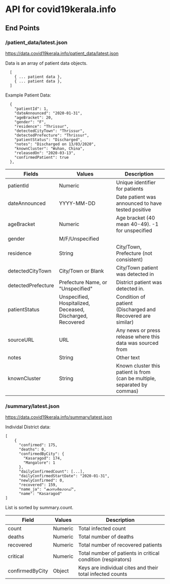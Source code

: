 # API for covid19kerala.info

## End Points

### /patient_data/latest.json

https://data.covid19kerala.info/patient_data/latest.json

Data is an array of patient data objects.
```
  [
    { ... patient data },
    { ... patient data },
  ]
```

Example Patient Data:
```
  {
    "patientId": 1,
    "dateAnnounced": "2020-01-31",
    "ageBracket": 20,
    "gender": "F",
    "residence": "Thrissur",
    "detectedCityTown": "Thrissur",
    "detectedPrefecture": "Thrissur",
    "patientStatus": "Discharged",
    "notes": "Discharged on 13/03/2020",
    "knownCluster": "Wuhan, China",
    "releasedOn": "2020-03-13",
    "confirmedPatient": true
  },
```

| Fields | Values | Description |
| ------ | ------ | ----------- |
| patientId | Numeric | Unique identifier for patients |
| dateAnnounced | YYYY-MM-DD | Date patient was announced to have tested positive |
| ageBracket | Numeric | Age bracket (40 mean 40-49). -1 for unspecified |
| gender | M/F/Unspecified | |
| residence | String | City/Town, Prefecture (not consistent) |
| detectedCityTown | City/Town or Blank | City/Town patient was detected in |
| detectedPrefecture | Prefecture Name, or "Unspecified" | District patient was detected in. |
| patientStatus | Unspecified, Hospitalized, Deceased, Discharged, Recovered | Condition of patient (Discharged and Recovered are similar) |
| sourceURL | URL | Any news or press release where this data was sourced from |
| notes | String | Other text |
| knownCluster | String | Known cluster this patient is from (can be multiple, separated by commas) |


### /summary/latest.json

https://data.covid19kerala.info/summary/latest.json

Individal District data:
```
[
    {
      "confirmed": 175,
      "deaths": 0,
      "confirmedByCity": {
        "Kasaragod": 174,
        "Mangalore": 1
      },
      "dailyConfirmedCount": [...],
      "dailyConfirmedStartDate": "2020-01-31",
      "newlyConfirmed": 0,
      "recovered": 159,
      "name_ja": "കാസർഗോഡ്",
      "name": "Kasaragod"
]    
```

List is sorted by summary.count.

| Field | Values | Description |
| ----- | ------ | ----------- |
| count | Numeric | Total infected count |
| deaths | Numeric | Total number of deaths |
| recovered | Numeric | Total number of recovered patients |
| critical | Numeric | Total number of patients in critical condition (respirators) |
| confirmedByCity | Object | Keys are individual cites and their total infected counts |

